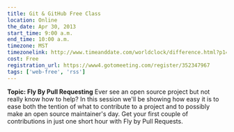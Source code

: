 ```yaml
---
title: Git & GitHub Free Class
location: Online
the_date: Apr 30, 2013
start_time: 9:00 a.m.
end_time: 10:00 a.m.
timezone: MST
timezonelink: http://www.timeanddate.com/worldclock/difference.html?p1=75
cost: Free
registration_url: https://www4.gotomeeting.com/register/352347967
tags: ['web-free', 'rss']
---
```


**Topic: Fly By Pull Requesting**
Ever see an open source project but not really know how to help? In this session we'll be showing how easy it is to ease 
both the tention of what to contribute to a project and to possibly make an open source maintainer's day. Get your first 
couple of contributions in just one short hour with Fly by Pull Requests.
